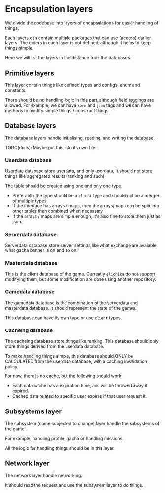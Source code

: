 # Encapsulation layers
We divide the codebase into layers of encapsulations for easier handling of things.

Each layers can contain multiple packages that can use (access) earlier layers. The orders in each layer is not defined, although it helps to keep things simple.

Here we will list the layers in the distance from the databases.

## Primitive layers
This layer contain things like defined types and configs, enum and constants.

There should be no handling logic in this part, although field taggings are allowed. For example, we can have `xorm` and `json` tags and we can have methods to modify simple things / construct things. 

## Database layers
The database layers handle initialising, reading, and writing the database.

TODO(docs): Maybe put this into its own file.
### Userdata database
Userdata database store userdata, and only userdata. It should not store things like aggregated results (ranking and such).

The table should be created using one and only one type.

- Preferablly the type should be a `client` type and should not be a merger of multiple types.
- If the interface has arrays / maps, then the arrays/maps can be split into other tables then combined when necessary
- If the arrays / maps are simple enough, it's also fine to store them just as json.

### Serverdata database
Serverdata database store server settings like what exchange are avaiable, what gacha banner is on and so on.

### Masterdata database 
This is the client database of the game. Currently `elichika` do not support modifying them, but some modification are done using another repository.

### Gamedata database
The gamedata database is the combination of the serverdata and masterdata database. It should represent the state of the games.

This database can have its own type or use `client` types.

### Cacheing database
The cacheing database store things like ranking. This database should only store things derived from the userdata database.

To make handling things simple, this database should ONLY be CALCULATED from the userdata database, with a caching invalidation policy. 

For now, there is no cache, but the following should work:
- Each data cache has a expiration time, and will be throwed away if expired.
- Cached data related to specific user expires if that user request it.


## Subsystems layer
The subsystem (name subjected to change) layer handle the subsystems of the game.

For example, handling profile, gacha or handling missions.

All the logic for handling things should be in this layer.

## Network layer
The network layer handle networking.

It should read the request and use the subsystem layer to do things.

